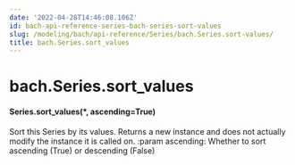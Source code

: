 ```yaml
---
date: '2022-04-28T14:46:08.106Z'
id: bach-api-reference-series-bach-series-sort-values
slug: /modeling/bach/api-reference/Series/bach.Series.sort-values/
title: bach.Series.sort_values
---
```


# bach.Series.sort_values


#### Series.sort_values(\*, ascending=True)
Sort this Series by its values.
Returns a new instance and does not actually modify the instance it is called on.
:param ascending: Whether to sort ascending (True) or descending (False)

<!-- !! processed by numpydoc !! -->
